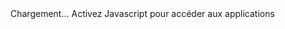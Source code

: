 <div id="c">Chargement... <noscript>Activez Javascript pour accéder aux applications</noscript></div>
<script src="https://code.jquery.com/jquery-3.6.0.min.js" integrity="sha256-/xUj+3OJU5yExlq6GSYGSHk7tPXikynS7ogEvDej/m4=" crossorigin="anonymous"></script>
<script type="text/javascript">
    $(document).ready(function() {
        const str = window.location.href;

        const words = str.split('#');
        $("#c").load("App/"+words[1]+".app");
    });
</script>